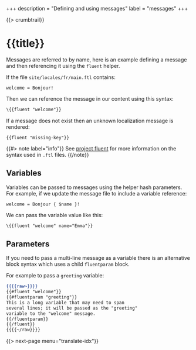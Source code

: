+++
description = "Defining and using messages"
label = "messages"
+++

{{> crumbtrail}}

# {{title}}

Messages are referred to by name, here is an example defining a message and then referencing it using the `fluent` helper.

If the file `site/locales/fr/main.ftl` contains:

```text
welcome = Bonjour!
```

Then we can reference the message in our content using this syntax:

```handlebars
\{{fluent "welcome"}}
```

If a message does not exist then an unknown localization message is rendered:

```text
{{fluent "missing-key"}}
```

{{#> note label="info"}}
See [project fluent][] for more information on the syntax used in `.ftl` files.
{{/note}}

## Variables

Variables can be passed to messages using the helper hash parameters. For example, if we update the message file to include a variable reference:

```text
welcome = Bonjour { $name }!
```

We can pass the variable value like this:

```handlebars
\{{fluent "welcome" name="Emma"}}
```

## Parameters

If you need to pass a multi-line message as a variable there is an alternative block syntax which uses a child `fluentparam` block.

For example to pass a `greeting` variable:

```handlebars
{{{{raw~}}}}
{{#fluent "welcome"}}
{{#fluentparam "greeting"}}
This is a long variable that may need to span
several lines; it will be passed as the "greeting"
variable to the "welcome" message.
{{/fluentparam}}
{{/fluent}}
{{{{~/raw}}}}
```

{{> next-page menu="translate-idx"}}

[project fluent]: https://www.projectfluent.org/
